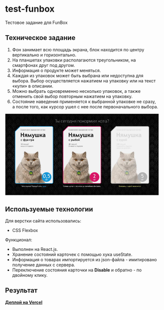# test-funbox
Тестовое задание для FunBox

## Техническое задание

1. Фон занимает всю площадь экрана, блок находится по центру вертикально и
горизонтально.
2. На планшетах упаковки располагаются треугольником, на смартфонах друг под
другом.
3. Информация о продукте может меняться.
4. Каждая из упаковок может быть выбрана или недоступна для выбора. Выбор
осуществляется нажатием на упаковку или на текст «купи» в описании.
5. Можно выбрать одновременно несколько упаковок, а также отменить свой
выбор повторным нажатием на упаковку.
6. Состояние наведения применяется к выбранной упаковке не сразу, а после того,
как курсор ушел с нее после первоначального выбора.

![Макет](/src/pictures/image.png)

## Используемые технологии

Для верстки сайта использовались:
- CSS Flexbox

Функционал:
- Выполнен на React.js.
- Хранение состояний карточек с помощью хука useState.
- Информация о товарах импортируется из json-файла - имитировано получение данных с сервера.
- Переключение состояния карточки на **Disable** и обратно - по двойному клику.

## Результат

**[Деплой на Vercel](https://test-funbox-ten.vercel.app/)**
